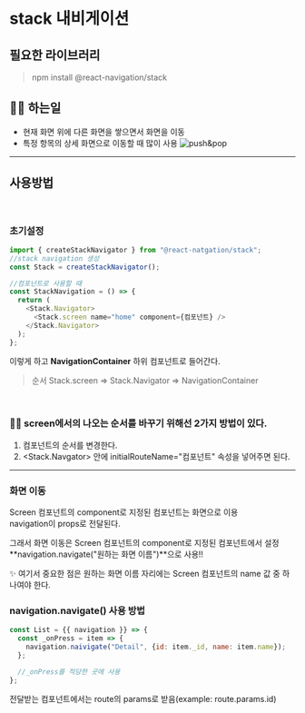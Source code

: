 # stack 내비게이션
<p>

## 필요한 라이브러리
>npm install @react-navigation/stack

## 👷‍♂️ 하는일
- 현재 화면 위에 다른 화면을 쌓으면서 화면을 이동
- 특정 항목의 상세 화면으로 이동할 때 많이 사용
![push&pop](https://user-images.githubusercontent.com/75289370/114828093-75e60a00-9e04-11eb-87e0-9b48ba3ef6cd.png)

------
## 사용방법
<br>

### 초기설정
```js
import { createStackNavigator } from "@react-natgation/stack";
//stack navigation 생성
const Stack = createStackNavigator();

//컴포넌트로 사용할 때
const StackNavigation = () => {
  return (
    <Stack.Navigator>
      <Stack.screen name="home" component={컴포넌트} />
    </Stack.Navigator>
  );
};
```
이렇게 하고 **NavigationContainer** 하위 컴포넌트로 들어간다.

> 순서 Stack.screen => Stack.Navigator => NavigationContainer

<br>

### 🕵️‍♀️ screen에서의 나오는 순서를 바꾸기 위해선 2가지 방법이 있다.
1. 컴포넌트의 순서를 변경한다.
2. <Stack.Navgator> 안에 initialRouteName="컴포넌트" 속성을 넣어주면 된다.

-------

### 화면 이동
Screen 컴포넌트의 component로 지정된 컴포넌트는 화면으로 이용 <br>
navigation이 props로 전달된다.

그래서 화면 이동은 Screen 컴포넌트의 component로 지정된 컴포넌트에서 설정
**navigation.navigate("원하는 화면 이름")**으로 사용!!

✨ 여기서 중요한 점은 원하는 화면 이름 자리에는 Screen 컴포넌트의 name 값 중 하나여야 한다.

### navigation.navigate() 사용 방법

```js
const List = {{ navigation }} => {
  const _onPress = item => {
    navigation.naivigate("Detail", {id: item._id, name: item.name});
  };

  //_onPress를 적당한 곳에 사용
};
```
전달받는 컴포넌트에서는 route의 params로 받음(example: route.params.id)

